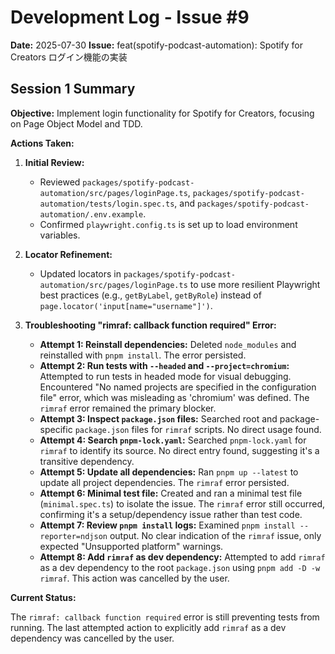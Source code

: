 # Development Log - Issue #9

**Date:** 2025-07-30
**Issue:** feat(spotify-podcast-automation): Spotify for Creators ログイン機能の実装

## Session 1 Summary

**Objective:** Implement login functionality for Spotify for Creators, focusing on Page Object Model and TDD.

**Actions Taken:**

1.  **Initial Review:**
    - Reviewed `packages/spotify-podcast-automation/src/pages/loginPage.ts`, `packages/spotify-podcast-automation/tests/login.spec.ts`, and `packages/spotify-podcast-automation/.env.example`.
    - Confirmed `playwright.config.ts` is set up to load environment variables.

2.  **Locator Refinement:**
    - Updated locators in `packages/spotify-podcast-automation/src/pages/loginPage.ts` to use more resilient Playwright best practices (e.g., `getByLabel`, `getByRole`) instead of `page.locator('input[name="username"]')`.

3.  **Troubleshooting "rimraf: callback function required" Error:**
    - **Attempt 1: Reinstall dependencies:** Deleted `node_modules` and reinstalled with `pnpm install`. The error persisted.
    - **Attempt 2: Run tests with `--headed` and `--project=chromium`:** Attempted to run tests in headed mode for visual debugging. Encountered "No named projects are specified in the configuration file" error, which was misleading as 'chromium' was defined. The `rimraf` error remained the primary blocker.
    - **Attempt 3: Inspect `package.json` files:** Searched root and package-specific `package.json` files for `rimraf` scripts. No direct usage found.
    - **Attempt 4: Search `pnpm-lock.yaml`:** Searched `pnpm-lock.yaml` for `rimraf` to identify its source. No direct entry found, suggesting it's a transitive dependency.
    - **Attempt 5: Update all dependencies:** Ran `pnpm up --latest` to update all project dependencies. The `rimraf` error persisted.
    - **Attempt 6: Minimal test file:** Created and ran a minimal test file (`minimal.spec.ts`) to isolate the issue. The `rimraf` error still occurred, confirming it's a setup/dependency issue rather than test code.
    - **Attempt 7: Review `pnpm install` logs:** Examined `pnpm install --reporter=ndjson` output. No clear indication of the `rimraf` issue, only expected "Unsupported platform" warnings.
    - **Attempt 8: Add `rimraf` as dev dependency:** Attempted to add `rimraf` as a dev dependency to the root `package.json` using `pnpm add -D -w rimraf`. This action was cancelled by the user.

**Current Status:**

The `rimraf: callback function required` error is still preventing tests from running. The last attempted action to explicitly add `rimraf` as a dev dependency was cancelled by the user.
